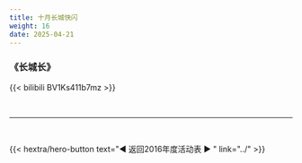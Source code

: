 ```yaml
---
title: 十月长城快闪
weight: 16
date: 2025-04-21
---
```


### 《长城长》

{{< bilibili BV1Ks411b7mz >}}

<br>
<hr>
<br>

{{< hextra/hero-button text="◀ 返回2016年度活动表 ▶ " link="../" >}}